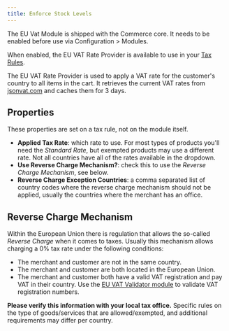 ```yaml
---
title: Enforce Stock Levels
---
```


The EU Vat Module is shipped with the Commerce core. It needs to be enabled before use via Configuration > Modules. 

When enabled, the EU VAT Rate Provider is available to use in your [Tax Rules](../../Taxes).

The EU VAT Rate Provider is used to apply a VAT rate for the customer's country to all items in the cart. It retrieves the current VAT rates from [jsonvat.com](https://jsonvat.com/) and caches them for 3 days. 

## Properties

These properties are set on a tax rule, not on the module itself.

- **Applied Tax Rate**: which rate to use. For most types of products you'll need the _Standard Rate_, but exempted products may use a different rate. Not all countries have all of the rates available in the dropdown.
- **Use Reverse Charge Mechanism?**: check this to use the _Reverse Charge Mechanism_, see below.
- **Reverse Charge Exception Countries**: a comma separated list of country codes where the reverse charge mechanism should not be applied, usually the countries where the merchant has an office. 

## Reverse Charge Mechanism

Within the European Union there is regulation that allows the so-called _Reverse Charge_ when it comes to taxes. Usually this mechanism allows charging a 0% tax rate under the following conditions:

- The merchant and customer are not in the same country.
- The merchant and customer are both located in the European Union.
- The merchant and customer both have a valid VAT registration and pay VAT in their country. Use the [EU VAT Validator module](../Address_Validation/EUVat_Validator) to validate VAT registration numbers. 

**Please verify this information with your local tax office.** Specific rules on the type of goods/services that are allowed/exempted, and additional requirements may differ per country.
